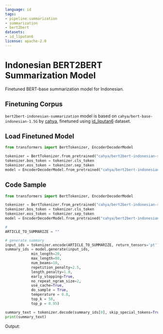 ```yaml
---
language: id
tags:
- pipeline:summarization
- summarization
- bert2bert
datasets:
- id_liputan6
license: apache-2.0
---
```


# Indonesian BERT2BERT Summarization Model

Finetuned BERT-base summarization model for Indonesian.

## Finetuning Corpus

`bert2bert-indonesian-summarization` model is based on `cahya/bert-base-indonesian-1.5G` by [cahya](https://huggingface.co/cahya), finetuned using [id_liputan6](https://huggingface.co/datasets/id_liputan6) dataset.

## Load Finetuned Model

```python
from transformers import BertTokenizer, EncoderDecoderModel

tokenizer = BertTokenizer.from_pretrained("cahya/bert2bert-indonesian-summarization")
tokenizer.bos_token = tokenizer.cls_token
tokenizer.eos_token = tokenizer.sep_token
model = EncoderDecoderModel.from_pretrained("cahya/bert2bert-indonesian-summarization")
```

## Code Sample

```python
from transformers import BertTokenizer, EncoderDecoderModel

tokenizer = BertTokenizer.from_pretrained("cahya/bert2bert-indonesian-summarization")
tokenizer.bos_token = tokenizer.cls_token
tokenizer.eos_token = tokenizer.sep_token
model = EncoderDecoderModel.from_pretrained("cahya/bert2bert-indonesian-summarization")

# 
ARTICLE_TO_SUMMARIZE = ""

# generate summary
input_ids = tokenizer.encode(ARTICLE_TO_SUMMARIZE, return_tensors='pt')
summary_ids = model.generate(input_ids,
            min_length=20,
            max_length=80, 
            num_beams=10,
            repetition_penalty=2.5, 
            length_penalty=1.0, 
            early_stopping=True,
            no_repeat_ngram_size=2,
            use_cache=True,
            do_sample = True,
            temperature = 0.8,
            top_k = 50,
            top_p = 0.95)

summary_text = tokenizer.decode(summary_ids[0], skip_special_tokens=True)
print(summary_text)
```

Output:

```

```

